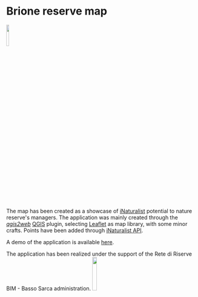 # Brione reserve map

<img src="http://159.65.92.135/brione/images/logo_wwf_trentino.png" width="12%"/>

The map has been created as a showcase of [iNaturalist](www.inaturalist.it) potential to nature reserve's managers.
The application was mainly created through the [*qgis2web*](https://github.com/tomchadwin/qgis2web) [QGIS](www.qgis.org) plugin, selecting [Leaflet](http://leafletjs.com) as map library, with some minor crafts. Points have been added through [iNaturalist API](https://www.inaturalist.org/pages/api+reference#get-observations).  

A demo of the application is available [here](http://159.65.92.135/index.html).

The application has been realized under the support of the Rete di Riserve BIM - Basso Sarca administration.
<img src="http://159.65.92.135/brione/images/PARCOfluviale_web.png" width="15%"/>
